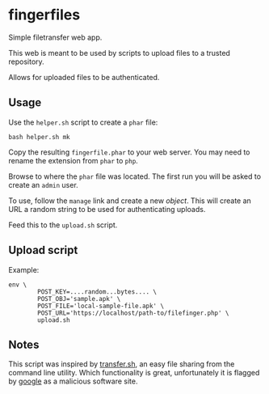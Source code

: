# fingerfiles

Simple filetransfer web app.

This web is meant to be used by scripts to upload files to a
trusted repository.

Allows for uploaded files to be authenticated.

## Usage

Use the `helper.sh` script to create a `phar` file:

    bash helper.sh mk

Copy the resulting `fingerfile.phar` to your web server.  You may
need to rename the extension from `phar` to `php`.

Browse to where the `phar` file was located.  The first run you
will be asked to create an `admin` user.

To use, follow the `manage` link and create a new _object_.  This will
create an URL a random string to be used for authenticating uploads.

Feed this to the `upload.sh` script.

## Upload script

Example:

    env \
			POST_KEY=....random...bytes.... \
			POST_OBJ='sample.apk' \
			POST_FILE='local-sample-file.apk' \
			POST_URL='https://localhost/path-to/filefinger.php' \
			upload.sh

## Notes

This script was inspired by [transfer.sh](https://transfer.sh/), an
easy file sharing from the command line utility.  Which functionality
is great, unfortunately it is flagged by [google](https://google.com/)
as a malicious software site.


